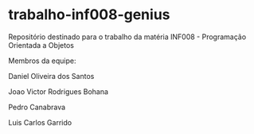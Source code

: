 # trabalho-inf008-genius

Repositório destinado para o trabalho da matéria INF008 - Programação Orientada a Objetos

Membros da equipe:

Daniel Oliveira dos Santos

Joao Victor Rodrigues Bohana

Pedro Canabrava

Luis Carlos Garrido 
